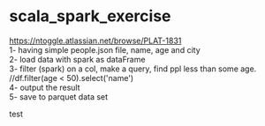 # scala_spark_exercise
https://ntoggle.atlassian.net/browse/PLAT-1831<br>
1- having simple people.json file, name, age and city<br>
2- load data with spark as dataFrame<br>
3- filter (spark) on a col, make a query, find ppl less than some age. //df.filter(age < 50).select('name')<br>
4- output the result<br>
5- save to parquet data set<br>

test